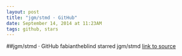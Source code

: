 ```yaml
---
layout: post
title: "jgm/stmd · GitHub"
date: September 14, 2014 at 11:23AM
tags: github, stars
---
```

##jgm/stmd · GitHub
fabiantheblind starred jgm/stmd
[link to source](http://ift.tt/1kPcCHV) 
